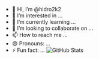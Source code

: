- 👋 Hi, I’m @hidro2k2
- 👀 I’m interested in ...
- 🌱 I’m currently learning ...
- 💞️ I’m looking to collaborate on ...
- 📫 How to reach me ...
- 😄 Pronouns: ...
- ⚡ Fun fact: ...
![GitHub Stats](https://github-readme-stats.vercel.app/api?username=<tên_người_dùng>&show_icons=true&theme=tokyonight)



<!---
hidro2k2/hidro2k2 is a ✨ special ✨ repository because its `README.md` (this file) appears on your GitHub profile.
You can click the Preview link to take a look at your changes.
--->
